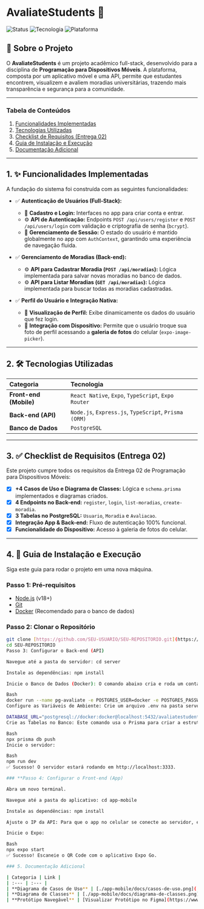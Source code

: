 # AvaliateStudents 🏡

![Status](https://img.shields.io/badge/status-entregue-green)
![Tecnologia](https://img.shields.io/badge/tecnologia-full--stack-blue)
![Plataforma](https://img.shields.io/badge/plataforma-mobile-lightgrey)

## 🎯 Sobre o Projeto

O **AvaliateStudents** é um projeto acadêmico full-stack, desenvolvido para a disciplina de **Programação para Dispositivos Móveis**. A plataforma, composta por um aplicativo móvel e uma API, permite que estudantes encontrem, visualizem e avaliem moradias universitárias, trazendo mais transparência e segurança para a comunidade.

---

### Tabela de Conteúdos
1.  [Funcionalidades Implementadas](#1--funcionalidades-implementadas)
2.  [Tecnologias Utilizadas](#2--tecnologias-utilizadas)
3.  [Checklist de Requisitos (Entrega 02)](#3--checklist-de-requisitos-entrega-02)
4.  [Guia de Instalação e Execução](#4--guia-de-instalação-e-execução)
5.  [Documentação Adicional](#5--documentação-adicional)

---

## 1. ✨ Funcionalidades Implementadas

A fundação do sistema foi construída com as seguintes funcionalidades:

-   ✅ **Autenticação de Usuários (Full-Stack):**
    -   📱 **Cadastro e Login:** Interfaces no app para criar conta e entrar.
    -   ⚙️ **API de Autenticação:** Endpoints `POST /api/users/register` e `POST /api/users/login` com validação e criptografia de senha (`bcrypt`).
    -   🧠 **Gerenciamento de Sessão:** O estado do usuário é mantido globalmente no app com `AuthContext`, garantindo uma experiência de navegação fluida.

-   ✅ **Gerenciamento de Moradias (Back-end):**
    -   ⚙️ **API para Cadastrar Moradia (`POST /api/moradias`):** Lógica implementada para salvar novas moradias no banco de dados.
    -   ⚙️ **API para Listar Moradias (`GET /api/moradias`):** Lógica implementada para buscar todas as moradias cadastradas.

-   ✅ **Perfil do Usuário e Integração Nativa:**
    -   📱 **Visualização de Perfil:** Exibe dinamicamente os dados do usuário que fez login.
    -   📸 **Integração com Dispositivo:** Permite que o usuário troque sua foto de perfil acessando a **galeria de fotos** do celular (`expo-image-picker`).

---

## 2. 🛠️ Tecnologias Utilizadas

| Categoria | Tecnologia |
| :--- | :--- |
| **Front-end (Mobile)** | `React Native`, `Expo`, `TypeScript`, `Expo Router` |
| **Back-end (API)** | `Node.js`, `Express.js`, `TypeScript`, `Prisma (ORM)` |
| **Banco de Dados** | `PostgreSQL` |

---

## 3. ✅ Checklist de Requisitos (Entrega 02)

Este projeto cumpre todos os requisitos da Entrega 02 de Programação para Dispositivos Móveis:

-   [x] **+4 Casos de Uso e Diagrama de Classes:** Lógica e `schema.prisma` implementados e diagramas criados.
-   [x] **4 Endpoints no Back-end:** `register`, `login`, `list-moradias`, `create-moradia`.
-   [x] **3 Tabelas no PostgreSQL:** `Usuario`, `Moradia` e `Avaliacao`.
-   [x] **Integração App & Back-end:** Fluxo de autenticação 100% funcional.
-   [x] **Funcionalidade do Dispositivo:** Acesso à galeria de fotos do celular.

---

## 4. 🚀 Guia de Instalação e Execução

Siga este guia para rodar o projeto em uma nova máquina.

### **Passo 1: Pré-requisitos**
-   [Node.js](https://nodejs.org/) (v18+)
-   [Git](https://git-scm.com/)
-   [Docker](https://www.docker.com/products/docker-desktop/) (Recomendado para o banco de dados)

### **Passo 2: Clonar o Repositório**
```bash
git clone [https://github.com/SEU-USUARIO/SEU-REPOSITORIO.git](https://github.com/SEU-USUARIO/SEU-REPOSITORIO.git)
cd SEU-REPOSITORIO
Passo 3: Configurar o Back-end (API)

Navegue até a pasta do servidor: cd server

Instale as dependências: npm install

Inicie o Banco de Dados (Docker): O comando abaixo cria e roda um container PostgreSQL pronto para uso.

Bash
docker run --name pg-avaliate -e POSTGRES_USER=docker -e POSTGRES_PASSWORD=docker -e POSTGRES_DB=avaliatestudents -p 5432:5432 -d postgres
Configure as Variáveis de Ambiente: Crie um arquivo .env na pasta server com a seguinte linha:

DATABASE_URL="postgresql://docker:docker@localhost:5432/avaliatestudents"
Crie as Tabelas no Banco: Este comando usa o Prisma para criar a estrutura do banco.

Bash
npx prisma db push
Inicie o servidor:

Bash
npm run dev
✅ Sucesso! O servidor estará rodando em http://localhost:3333.

### **Passo 4: Configurar o Front-end (App)

Abra um novo terminal.

Navegue até a pasta do aplicativo: cd app-mobile

Instale as dependências: npm install

Ajuste o IP da API: Para que o app no celular se conecte ao servidor, encontre o IP da sua máquina na rede local (ex: 192.168.0.102) e substitua localhost:3333 por SEU_IP:3333 nos arquivos onde a API é chamada.

Inicie o Expo:

Bash
npx expo start
✅ Sucesso! Escaneie o QR Code com o aplicativo Expo Go.

### 5. Documentação Adicional

| Categoria | Link |
| :--- | :--- |
| **Diagrama de Casos de Uso** | [./app-mobile/docs/casos-de-uso.png](./app-mobile/docs/casos-de-uso.png) |
| **Diagrama de Classes** | [./app-mobile/docs/diagrama-de-classes.png](./app-mobile/docs/diagrama-de-classes.png) |
| **Protótipo Navegável** | [Visualizar Protótipo no Figma](https://www.figma.com/design/a70Vs61HbXlT3c3tP8GyXr/Sem-t%C3%ADtulo?node-id=2-170&t=G1Eiy3610zUi0U8B-1) |

